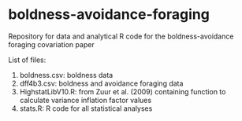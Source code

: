 # boldness-avoidance-foraging
Repository for data and analytical R code for the boldness-avoidance foraging covariation paper

List of files:

1. boldness.csv: boldness data
2. dff4b3.csv: boldness and avoidance foraging data
3. HighstatLibV10.R: from Zuur et al. (2009) containing function to calculate variance inflation factor values
4. stats.R: R code for all statistical analyses 
